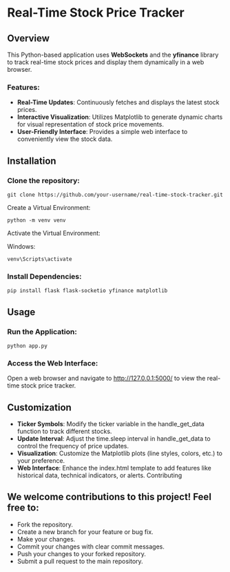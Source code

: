 # Real-Time Stock Price Tracker
## Overview

This Python-based application uses **WebSockets** and the **yfinance** library to track real-time stock prices and display them dynamically in a web browser.

### Features:

- **Real-Time Updates**:  Continuously fetches and displays the latest stock prices.
- **Interactive Visualization**: Utilizes Matplotlib to generate dynamic charts for visual representation of stock price movements.
- **User-Friendly Interface**: Provides a simple web interface to conveniently view the stock data.


## Installation

### Clone the repository:

`git clone https://github.com/your-username/real-time-stock-tracker.git`


Create a Virtual Environment:


`python -m venv venv`


Activate the Virtual Environment:

Windows:

`venv\Scripts\activate`


### Install Dependencies:   

`pip install flask flask-socketio yfinance matplotlib`


## Usage

### Run the Application:

`python app.py`


### Access the Web Interface:

Open a web browser and navigate to http://127.0.0.1:5000/ to view the real-time stock price tracker.

## Customization

- **Ticker Symbols**: Modify the ticker variable in the handle_get_data function to track different stocks.
- **Update Interval**:  Adjust the time.sleep interval in handle_get_data to control the frequency of price updates.
- **Visualization**: Customize the Matplotlib plots (line styles, colors, etc.) to your preference.
- **Web Interface**: Enhance the index.html template to add features like historical data, technical indicators, or alerts.
Contributing

## We welcome contributions to this project! Feel free to:

- Fork the repository.
- Create a new branch for your feature or bug fix.
- Make your changes.
- Commit your changes with clear commit messages.
- Push your changes to your forked repository.
- Submit a pull request to the main repository.

